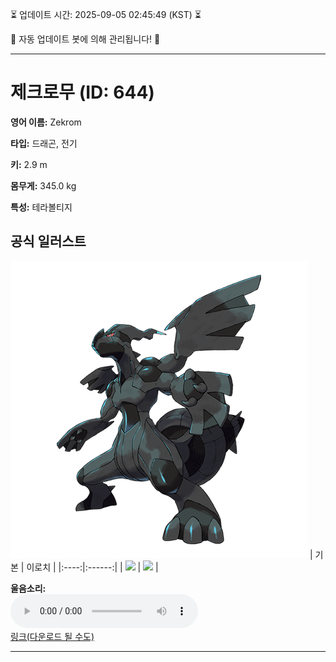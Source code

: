 
⏳ 업데이트 시간: 2025-09-05 02:45:49 (KST) ⏳

🤖 자동 업데이트 봇에 의해 관리됩니다! 🤖

---

# 제크로무 (ID: 644)
**영어 이름:** Zekrom

**타입:** 드래곤, 전기

**키:** 2.9 m

**몸무게:** 345.0 kg

**특성:** 테라볼티지

## 공식 일러스트
![](https://raw.githubusercontent.com/PokeAPI/sprites/master/sprites/pokemon/other/official-artwork/644.png)
| 기본 | 이로치 |
|:----:|:------:|
| <img src="http://play.pokemonshowdown.com/sprites/ani/zekrom.gif" width="200"> | <img src="http://play.pokemonshowdown.com/sprites/ani-shiny/zekrom.gif" width="200"> |

**울음소리:**<br><audio controls src="https://raw.githubusercontent.com/PokeAPI/cries/main/cries/pokemon/latest/644.ogg"></audio><br> [링크(다운로드 될 수도)](https://raw.githubusercontent.com/PokeAPI/cries/main/cries/pokemon/latest/644.ogg)


---
